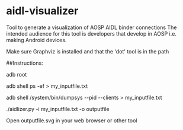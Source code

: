 # aidl-visualizer
Tool to generate a visualization of AOSP AIDL binder connections
The intended audience for this tool is developers that develop in AOSP
i.e. making Android devices.

Make sure Graphviz is installed and that the 'dot' tool is in the path

##Instructions:

adb root

adb shell ps -ef > my_inputfile.txt

adb shell /system/bin/dumpsys --pid --clients > my_inputfile.txt

./aidlizer.py -i my_inputfile.txt -o outputfile


Open outputfile.svg in your web browser or other tool


